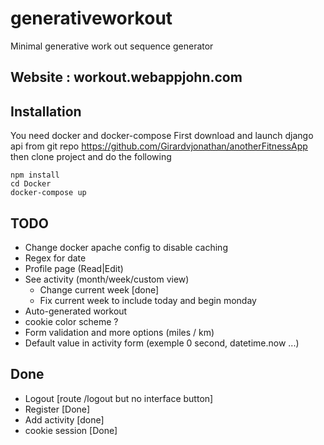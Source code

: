 # generativeworkout
Minimal generative work out sequence generator
## Website : workout.webappjohn.com

## Installation
You need docker and docker-compose
First download and launch django api from git repo https://github.com/Girardvjonathan/anotherFitnessApp
then clone project and do the following

```
npm install
cd Docker
docker-compose up
```
## TODO
* Change docker apache config to disable caching
* Regex for date
* Profile page (Read|Edit)
* See activity (month/week/custom view)
    * Change current week [done]
    * Fix current week to include today and begin monday
* Auto-generated workout
* cookie color scheme ?
* Form validation and more options (miles / km)
* Default value in activity form (exemple 0 second, datetime.now ...)
## Done
* Logout [route /logout but no interface button]
* Register [Done]
* Add activity [done]
* cookie session [Done]

